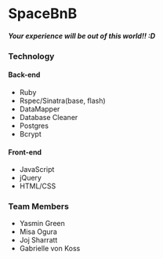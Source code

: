 # SpaceBnB
#### _Your experience will be out of this world!! :D_

### Technology
#### Back-end
- Ruby
- Rspec/Sinatra(base, flash)
- DataMapper
- Database Cleaner
- Postgres
- Bcrypt

#### Front-end
- JavaScript
- jQuery
- HTML/CSS

### Team Members
- Yasmin Green
- Misa Ogura
- Joj Sharratt
- Gabrielle von Koss  
